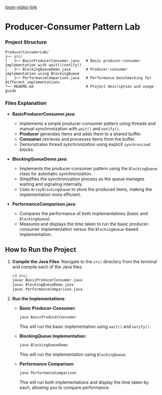 [loom-video-link](https://www.loom.com/share/7ceb1d8cadfe40b4898501448994f477)

# Producer-Consumer Pattern Lab


### **Project Structure**

```
ProducerConsumerLab/
├── src/
│   ├── BasicProducerConsumer.java   # Basic producer-consumer implementation with wait()/notify()
│   ├── BlockingQueueDemo.java       # Producer-consumer implementation using BlockingQueue
│   ├── PerformanceComparison.java   # Performance benchmarking for different implementations
└── README.md                        # Project description and usage guide
```

### **Files Explanation**

- **BasicProducerConsumer.java**:
    - Implements a simple producer-consumer pattern using threads and manual synchronization with `wait()` and `notify()`.
    - **Producer** generates items and adds them to a shared buffer.
    - **Consumer** retrieves and processes items from the buffer.
    - Demonstrates thread synchronization using explicit `synchronized` blocks.

- **BlockingQueueDemo.java**:
    - Implements the producer-consumer pattern using the `BlockingQueue` class for automatic synchronization.
    - Simplifies the synchronization process as the queue manages waiting and signaling internally.
    - Uses `ArrayBlockingQueue` to store the produced items, making the implementation more efficient.

- **PerformanceComparison.java**:
    - Compares the performance of both implementations (basic and `BlockingQueue`).
    - Measures and displays the time taken to run the basic producer-consumer implementation versus the `BlockingQueue`-based implementation.

## **How to Run the Project**

1. **Compile the Java Files**:
   Navigate to the `src/` directory from the terminal and compile each of the Java files:
   ```bash
   cd src/
   javac BasicProducerConsumer.java
   javac BlockingQueueDemo.java
   javac PerformanceComparison.java
   ```

2. **Run the Implementations**:

    - **Basic Producer-Consumer**:
      ```bash
      java BasicProducerConsumer
      ```
      This will run the basic implementation using `wait()` and `notify()`.

    - **BlockingQueue Implementation**:
      ```bash
      java BlockingQueueDemo
      ```
      This will run the implementation using `BlockingQueue`.

    - **Performance Comparison**:
      ```bash
      java PerformanceComparison
      ```
      This will run both implementations and display the time taken by each, allowing you to compare performance.
